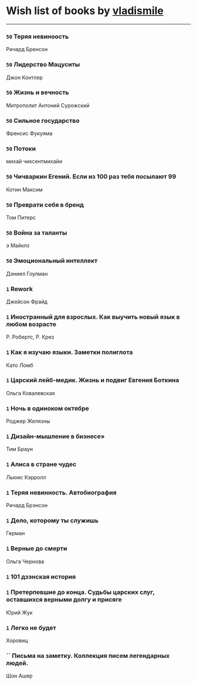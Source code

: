 # Wish list of books by [vladismile](https://www.facebook.com/app_scoped_user_id/1467491296661560/)
---

### `50` Теряя невиноость
Ричард Бренсон

### `50` Лидерство Мацуситы
Джон Контлер

### `50` Жизнь и вечность
Митрополит Антоний Сурожский

### `50` Сильное государство
Френсис Фукуяма

### `50` Потоки
михай чиксентмихайи

### `50` Чичваркин Егений. Если из 100 раз тебя посылают 99
Котин Максим

### `50` Преврати себя в бренд
Том Питерс

### `50` Война за таланты
э Майклз

### `50` Эмоциональный интеллект
Дэниел Гоулман

### `1` Rework
Джейсон Фрайд

### `1` Иностранный для взрослых. Как выучить новый язык в любом возрасте
Р. Робертс, Р. Крез

### `1` Как я изучаю языки. Заметки полиглота
Като Ломб

### `1` Царский лейб-медик. Жизнь и подвиг Евгения Боткина
Ольга Ковалевская

### `1` Ночь в одиноком октябре
Роджер Желязны

### `1` Дизайн-мышление в бизнесе»
Тим Браун

### `1` Алиса в стране чудес
Льюис Кэрролл

### `1` Теряя невинность. Автобиография
Ричард Брэнсон

### `1` Дело, которому ты служишь
Герман

### `1` Верные до смерти
Ольга Чернова

### `1` 101 дзэнская история

### `1` Претерпевшие до конца. Судьбы царских слуг, оставшихся верными долгу и присяге
Юрий Жук

### `1` Легко не будет
Хоровиц

### `` Письма на заметку. Коллекция писем легендарных людей.
Шон Ашер

